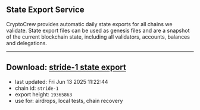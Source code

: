 ## State Export Service
CryptoCrew provides automatic daily state exports for all chains we validate. State export files can be used as genesis files and are a snapshot of the current blockchain state, including all validators, accounts, balances and delegations.

---
**Download: [stride-1 state export](https://dl-eu2.ccvalidators.com/SERVICE/stride/stride-1_export_19365863.json)**
---

- last updated: Fri Jun 13 2025 11:22:44
- chain id: `stride-1`
- export height: `19365863`
- use for: airdrops, local tests, chain recovery
